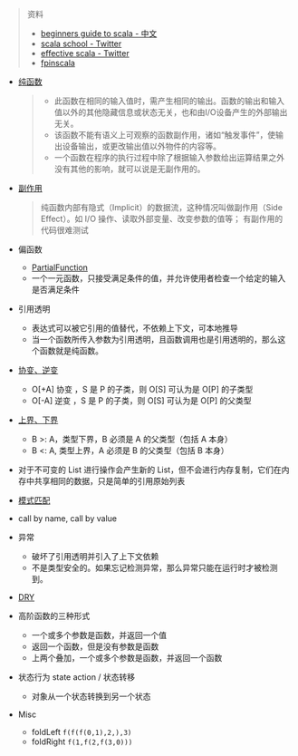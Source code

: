
> 资料
> - [beginners guide to scala - 中文](https://windor.gitbooks.io/beginners-guide-to-scala)
> - [scala school - Twitter](https://twitter.github.io/scala_school/zh_cn/index.html)
> - [effective scala - Twitter](http://twitter.github.io/effectivescala/index-cn.html)
> - [fpinscala](https://github.com/fpinscala/fpinscala)

- [纯函数](https://zh.wikipedia.org/wiki/%E7%BA%AF%E5%87%BD%E6%95%B0)

    > - 此函数在相同的输入值时，需产生相同的输出。函数的输出和输入值以外的其他隐藏信息或状态无关，也和由I/O设备产生的外部输出无关。
    > - 该函数不能有语义上可观察的函数副作用，诸如“触发事件”，使输出设备输出，或更改输出值以外物件的内容等。
    > - 一个函数在程序的执行过程中除了根据输入参数给出运算结果之外没有其他的影响，就可以说是无副作用的。
 
- [副作用](https://zh.wikipedia.org/wiki/%E5%87%BD%E6%95%B0%E5%89%AF%E4%BD%9C%E7%94%A8)

    > 纯函数内部有隐式（Implicit）的数据流，这种情况叫做副作用（Side Effect）。如 I/O 操作、读取外部变量、改变参数的值等；
    > 有副作用的代码很难测试
    
- 偏函数
    - [PartialFunction](https://www.scala-lang.org/api/current/scala/PartialFunction.html)
    - 一个一元函数，只接受满足条件的值，并允许使用者检查一个给定的输入是否满足条件
    
- 引用透明
    - 表达式可以被它引用的值替代，不依赖上下文，可本地推导
    - 当一个函数所传入参数为引用透明，且函数调用也是引用透明的，那么这个函数就是纯函数。

- [协变、逆变](http://hongjiang.info/scala-covariance-and-contravariance/)
    - O[+A] 协变 ，S 是 P 的子类，则 O[S] 可认为是 O[P] 的子类型
    - O[-A] 逆变 ，S 是 P 的子类，则 O[S] 可认为是 O[P] 的父类型
- [上界、下界](http://hongjiang.info/scala-upper-bounds-and-lower-bounds/)
    - B >: A，类型下界，B 必须是 A 的父类型（包括 A 本身）
    - B <: A, 类型上界，A 必须是 B 的父类型（包括 B 本身）

- 对于不可变的 List 进行操作会产生新的 List，但不会进行内存复制，它们在内存中共享相同的数据，只是简单的引用原始列表
- [模式匹配](http://blog.csdn.net/bluishglc/article/details/51056230)
- call by name, call by value
 
- 异常
    - 破坏了引用透明并引入了上下文依赖
    - 不是类型安全的。如果忘记检测异常，那么异常只能在运行时才被检测到。

- [DRY](http://en.wikipedia.org/wiki/Don%27t_repeat_yourself)
- 高阶函数的三种形式
    - 一个或多个参数是函数，并返回一个值
    - 返回一个函数，但是没有参数是函数
    - 上两个叠加，一个或多个参数是函数，并返回一个函数

- 状态行为 state action / 状态转移
    - 对象从一个状态转换到另一个状态

- Misc
    - foldLeft  `f(f(f(0,1),2,),3)`
    - foldRight `f(1,f(2,f(3,0)))`
